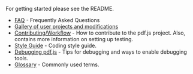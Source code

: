 For getting started please see the README.

+ [FAQ](wiki/Frequently-Asked-Questions) - Frequently Asked Questions
+ [Gallery of user projects and modifications](wiki/Gallery-of-user-projects-and-modifications)
+ [Contributing/Workflow](wiki/Contributing) - How to contribute to the pdf.js project. Also, contains more information on setting up testing.
+ [Style Guide](wiki/Style-Guide) - Coding style guide.
+ [Debugging pdf.js](wiki/Debugging-pdf.js) - Tips for debugging and ways to enable debugging tools.
+ [Glossary](wiki/Glossary) - Commonly used terms.
